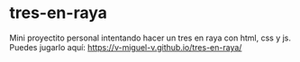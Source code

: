 # tres-en-raya
Mini proyectito personal intentando hacer un tres en raya con html, css y js.
Puedes jugarlo aquí: https://v-miguel-v.github.io/tres-en-raya/
